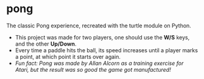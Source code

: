 # pong
The classic Pong experience, recreated with the turtle module on Python.
* This project was made for two players, one should use the **W/S** keys, and the other **Up/Down**.
* Every time a paddle hits the ball, its speed increases until a player marks a point, at which point it starts over again.
* *Fun fact: Pong was made by Allan Alcorn as a training exercise for Atari, but the result was so good the game got manufactured!*
